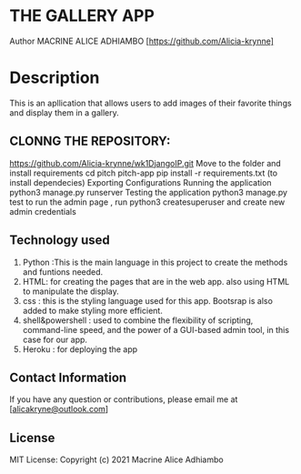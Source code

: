 # THE GALLERY APP 
Author
MACRINE ALICE ADHIAMBO [https://github.com/Alicia-krynne]

# Description
This is an apllication that allows users to add images of their  favorite things and display them in a gallery. 

## CLONNG THE  REPOSITORY:
https://github.com/Alicia-krynne/wk1DjangoIP.git
Move to the folder and install requirements
cd pitch pitch-app
pip install -r requirements.txt (to  install dependecies)
Exporting Configurations
Running the application
python3 manage.py runserver
Testing the application
python3 manage.py test
to  run  the  admin page , run python3 createsuperuser and  create new  admin  credentials

## Technology used
1. Python :This is the main language in this project to create the methods and funtions needed. 
2. HTML: for creating the pages that are in the web app. also using HTML to manipulate the display. 
3. css : this is the styling language used for this app. Bootsrap is also added to make styling more efficient. 
4. shell&powershell : used to combine the flexibility of scripting, command-line speed, and the power of a GUI-based admin tool, in this case for our app.
5. Heroku :  for deploying the  app 

## Contact Information
If you have any question or contributions, please email me at [alicakryne@outlook.com]

## License
MIT License:
Copyright (c) 2021 Macrine Alice Adhiambo
